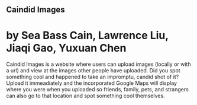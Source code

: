 Caindid Images
----------------------------------------------------------------------------
by Sea Bass Cain, Lawrence Liu, Jiaqi Gao, Yuxuan Chen
============================================================================

Caindid Images is a website where users can upload images (locally or with a url) and view at the images other people have uploaded. Did you spot something cool and happened to take an impromptu, candid shot of it? Upload it immeadiately and the incorporated Google Maps will display where you were when you uploaded so friends, family, pets, and strangers can also go to that location and spot something cool themselves. 
